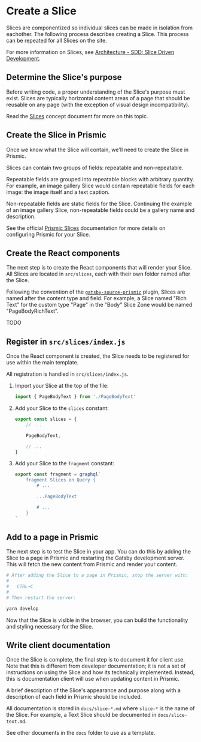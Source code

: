 # Create a Slice

Slices are componentized so individual slices can be made in isolation from
eachother. The following process describes creating a Slice. This process can be
repeated for all Slices on the site.

For more information on Slices, see [Architecture - SDD: Slice Driven
Development][arch-sdd].

## Determine the Slice's purpose

Before writing code, a proper understanding of the Slice's purpose must exist.
Slices are typically horizontal content areas of a page that should be reusable
on any page (with the exception of visual design incompatibility).

Read the [Slices](concept-slices.md) concept document for more on this topic.

## Create the Slice in Prismic

Once we know what the Slice will contain, we'll need to create the Slice in
Prismic.

Slices can contain two groups of fields: repeatable and non-repeatable.

Repeatable fields are grouped into repeatable blocks with arbitrary quantity.
For example, an image gallery Slice would contain repeatable fields for each
image: the image itself and a text caption.

Non-repeatable fields are static fields for the Slice. Continuing the example of
an image gallery Slice, non-repeatable fields could be a gallery name and
description.

See the official [Prismic Slices][prismic-slices] documentation for more details
on configuring Prismic for your Slice.

## Create the React components

The next step is to create the React components that will render your Slice. All
Slices are located in `src/slices`, each with their own folder named after the
Slice.

Following the convention of the
[`gatsby-source-prismic`][gatsby-source-prismic-slices] plugin, Slices are named
after the content type and field. For example, a Slice named "Rich Text" for the
custom type "Page" in the "Body" Slice Zone would be named "PageBodyRichText".

TODO

## Register in `src/slices/index.js`

Once the React component is created, the Slice needs to be registered for use
within the main template.

All registration is handled in `src/slices/index.js`.

1. Import your Slice at the top of the file:

    ```js
    import { PageBodyText } from './PageBodyText'
    ```

1. Add your Slice to the `slices` constant:

    ```js
    export const slices = {
    	// ...

    	PageBodyText,

    	// ...
    }
    ```

1. Add your Slice to the `fragment` constant:

    ```js
    export const fragment = graphql`
    	fragment Slices on Query {
    		# ...

    		...PageBodyText

    		# ...
    	}
    `
    ```

## Add to a page in Prismic

The next step is to test the Slice in your app. You can do this by adding the
Slice to a page in Prismic and restarting the Gatsby development server. This
will fetch the new content from Prismic and render your content.

```sh
# After adding the Slice to a page in Prismic, stop the server with:
#
#   CTRL+C
#
# Then restart the server:

yarn develop
```

Now that the Slice is visible in the browser, you can build the functionality
and styling necessary for the Slice.

## Write client documentation

Once the Slice is complete, the final step is to document it for client use.
Note that this is different from developer documentation; it is not a set of
instructions on using the Slice and how its technically implemented. Instead,
this is documentation client will use when updating content in Prismic.

A brief description of the Slice's appearance and purpose along with a
description of each field in Prismic should be included.

All documentation is stored in `docs/slice-*.md` where `slice-*` is the name of
the Slice. For example, a Text Slice should be documented in
`docs/slice-text.md`.

See other documents in the `docs` folder to use as a template.

[arch-sdd]: concept-architecture.md#sdd-slice-driven-development
[prismic-slices]:
	https://intercom.help/prismicio/content-modeling-and-custom-types/field-reference/slices
[gatsby-source-prismic-slices]:
	https://github.com/angeloashmore/gatsby-source-prismic#query-slices
